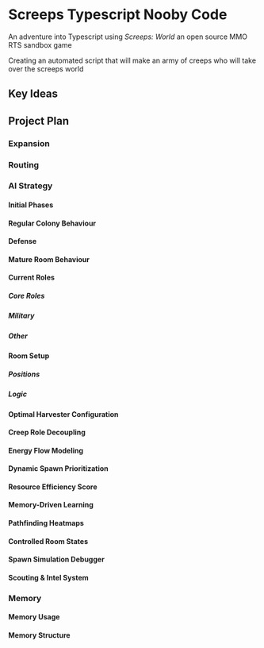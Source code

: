 # Screeps Typescript Nooby Code

An adventure into Typescript using *Screeps: World* an open source MMO RTS sandbox game

 Creating an automated script that will  make an army of creeps  who will take over the screeps world

## Key Ideas

## Project Plan

### Expansion

### Routing

### AI Strategy

#### Initial Phases

#### Regular Colony Behaviour

#### Defense

#### Mature Room Behaviour

#### Current Roles

##### Core Roles

##### Military

##### Other

#### Room Setup

##### Positions

##### Logic

#### Optimal Harvester Configuration

#### Creep Role Decoupling

#### Energy Flow Modeling

#### Dynamic Spawn Prioritization

#### Resource Efficiency Score

#### Memory-Driven Learning

#### Pathfinding Heatmaps

#### Controlled Room States

#### Spawn Simulation Debugger

#### Scouting & Intel System

### Memory

#### Memory Usage

#### Memory Structure